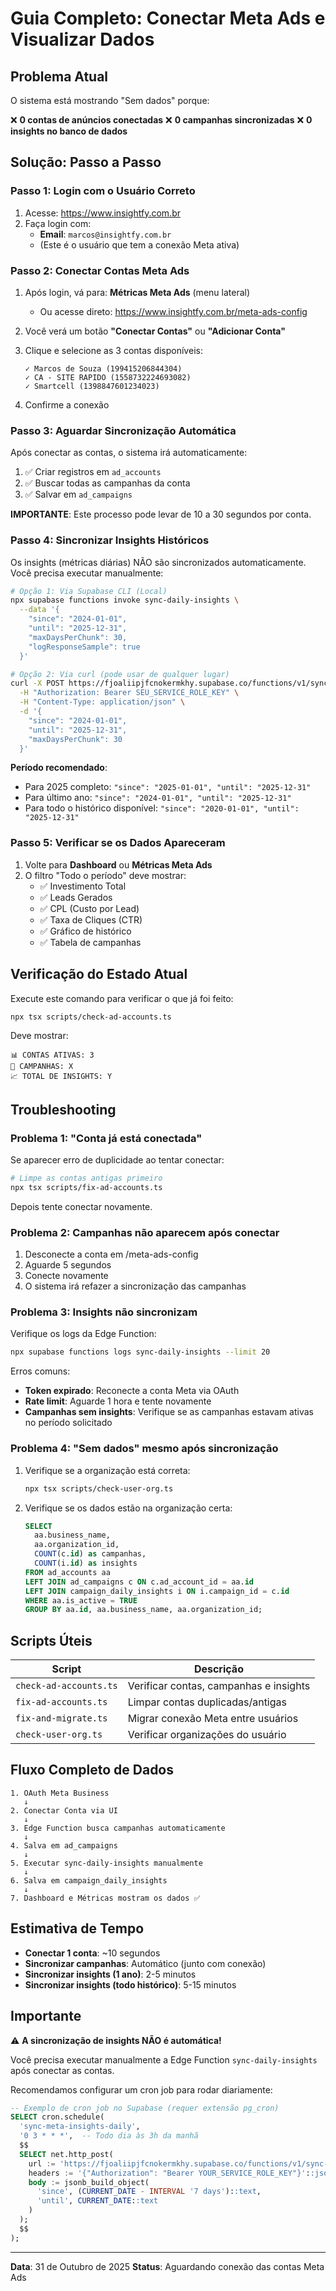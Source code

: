 # Guia Completo: Conectar Meta Ads e Visualizar Dados

## Problema Atual

O sistema está mostrando "Sem dados" porque:

❌ **0 contas de anúncios conectadas**
❌ **0 campanhas sincronizadas**
❌ **0 insights no banco de dados**

## Solução: Passo a Passo

### Passo 1: Login com o Usuário Correto

1. Acesse: https://www.insightfy.com.br
2. Faça login com:
   - **Email**: `marcos@insightfy.com.br`
   - (Este é o usuário que tem a conexão Meta ativa)

### Passo 2: Conectar Contas Meta Ads

1. Após login, vá para: **Métricas Meta Ads** (menu lateral)
   - Ou acesse direto: https://www.insightfy.com.br/meta-ads-config

2. Você verá um botão **"Conectar Contas"** ou **"Adicionar Conta"**

3. Clique e selecione as 3 contas disponíveis:
   ```
   ✓ Marcos de Souza (199415206844304)
   ✓ CA - SITE RAPIDO (1558732224693082)
   ✓ Smartcell (1398847601234023)
   ```

4. Confirme a conexão

### Passo 3: Aguardar Sincronização Automática

Após conectar as contas, o sistema irá automaticamente:

1. ✅ Criar registros em `ad_accounts`
2. ✅ Buscar todas as campanhas da conta
3. ✅ Salvar em `ad_campaigns`

**IMPORTANTE**: Este processo pode levar de 10 a 30 segundos por conta.

### Passo 4: Sincronizar Insights Históricos

Os insights (métricas diárias) NÃO são sincronizados automaticamente. Você precisa executar manualmente:

```bash
# Opção 1: Via Supabase CLI (Local)
npx supabase functions invoke sync-daily-insights \
  --data '{
    "since": "2024-01-01",
    "until": "2025-12-31",
    "maxDaysPerChunk": 30,
    "logResponseSample": true
  }'

# Opção 2: Via curl (pode usar de qualquer lugar)
curl -X POST https://fjoaliipjfcnokermkhy.supabase.co/functions/v1/sync-daily-insights \
  -H "Authorization: Bearer SEU_SERVICE_ROLE_KEY" \
  -H "Content-Type: application/json" \
  -d '{
    "since": "2024-01-01",
    "until": "2025-12-31",
    "maxDaysPerChunk": 30
  }'
```

**Período recomendado**:
- Para 2025 completo: `"since": "2025-01-01", "until": "2025-12-31"`
- Para último ano: `"since": "2024-01-01", "until": "2025-12-31"`
- Para todo o histórico disponível: `"since": "2020-01-01", "until": "2025-12-31"`

### Passo 5: Verificar se os Dados Apareceram

1. Volte para **Dashboard** ou **Métricas Meta Ads**
2. O filtro "Todo o período" deve mostrar:
   - ✅ Investimento Total
   - ✅ Leads Gerados
   - ✅ CPL (Custo por Lead)
   - ✅ Taxa de Cliques (CTR)
   - ✅ Gráfico de histórico
   - ✅ Tabela de campanhas

## Verificação do Estado Atual

Execute este comando para verificar o que já foi feito:

```bash
npx tsx scripts/check-ad-accounts.ts
```

Deve mostrar:
```
📊 CONTAS ATIVAS: 3
📢 CAMPANHAS: X
📈 TOTAL DE INSIGHTS: Y
```

## Troubleshooting

### Problema 1: "Conta já está conectada"

Se aparecer erro de duplicidade ao tentar conectar:

```bash
# Limpe as contas antigas primeiro
npx tsx scripts/fix-ad-accounts.ts
```

Depois tente conectar novamente.

### Problema 2: Campanhas não aparecem após conectar

1. Desconecte a conta em /meta-ads-config
2. Aguarde 5 segundos
3. Conecte novamente
4. O sistema irá refazer a sincronização das campanhas

### Problema 3: Insights não sincronizam

Verifique os logs da Edge Function:

```bash
npx supabase functions logs sync-daily-insights --limit 20
```

Erros comuns:
- **Token expirado**: Reconecte a conta Meta via OAuth
- **Rate limit**: Aguarde 1 hora e tente novamente
- **Campanhas sem insights**: Verifique se as campanhas estavam ativas no período solicitado

### Problema 4: "Sem dados" mesmo após sincronização

1. Verifique se a organização está correta:
   ```bash
   npx tsx scripts/check-user-org.ts
   ```

2. Verifique se os dados estão na organização certa:
   ```sql
   SELECT
     aa.business_name,
     aa.organization_id,
     COUNT(c.id) as campanhas,
     COUNT(i.id) as insights
   FROM ad_accounts aa
   LEFT JOIN ad_campaigns c ON c.ad_account_id = aa.id
   LEFT JOIN campaign_daily_insights i ON i.campaign_id = c.id
   WHERE aa.is_active = TRUE
   GROUP BY aa.id, aa.business_name, aa.organization_id;
   ```

## Scripts Úteis

| Script | Descrição |
|--------|-----------|
| `check-ad-accounts.ts` | Verificar contas, campanhas e insights |
| `fix-ad-accounts.ts` | Limpar contas duplicadas/antigas |
| `fix-and-migrate.ts` | Migrar conexão Meta entre usuários |
| `check-user-org.ts` | Verificar organizações do usuário |

## Fluxo Completo de Dados

```
1. OAuth Meta Business
   ↓
2. Conectar Conta via UI
   ↓
3. Edge Function busca campanhas automaticamente
   ↓
4. Salva em ad_campaigns
   ↓
5. Executar sync-daily-insights manualmente
   ↓
6. Salva em campaign_daily_insights
   ↓
7. Dashboard e Métricas mostram os dados ✅
```

## Estimativa de Tempo

- **Conectar 1 conta**: ~10 segundos
- **Sincronizar campanhas**: Automático (junto com conexão)
- **Sincronizar insights (1 ano)**: 2-5 minutos
- **Sincronizar insights (todo histórico)**: 5-15 minutos

## Importante

⚠️ **A sincronização de insights NÃO é automática!**

Você precisa executar manualmente a Edge Function `sync-daily-insights` após conectar as contas.

Recomendamos configurar um cron job para rodar diariamente:

```sql
-- Exemplo de cron job no Supabase (requer extensão pg_cron)
SELECT cron.schedule(
  'sync-meta-insights-daily',
  '0 3 * * *',  -- Todo dia às 3h da manhã
  $$
  SELECT net.http_post(
    url := 'https://fjoaliipjfcnokermkhy.supabase.co/functions/v1/sync-daily-insights',
    headers := '{"Authorization": "Bearer YOUR_SERVICE_ROLE_KEY"}'::jsonb,
    body := jsonb_build_object(
      'since', (CURRENT_DATE - INTERVAL '7 days')::text,
      'until', CURRENT_DATE::text
    )
  );
  $$
);
```

---

**Data**: 31 de Outubro de 2025
**Status**: Aguardando conexão das contas Meta Ads
